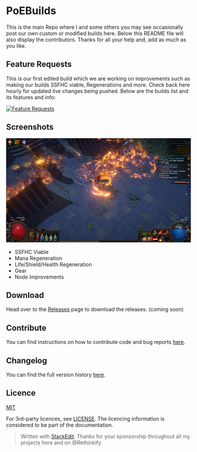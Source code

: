 
# PoEBuilds

This is the main Repo where I and some others you may see occasionally post our own custom or modified builds here. Below this README file will also display the contributors. Thanks for all your help and, add as much as you like. 

## Feature Requests
This is our first edited build which we are working on improvements such as making our builds SSFHC viable, Regenerations and more. Check back here hourly for updated live changes being pushed. Below are the builds list and its features and info:

[![Feature Requests](https://feathub.com/SchematX/PoEBuilds?format=svg)](https://feathub.com/SchematX/PoEBuilds)



## Screenshots
![ArmaBlazo Example Build](https://github.com/SchematX/PoEBuilds/blob/main/imgs/ArmaBlazoExam.png?raw=true)

 - SSFHC Viable
 - Mana Regeneration
 - Life/Shield/Health Regeneration
 - Gear
 - Node Improvements



## Download
Head over to the [Releases](#) page to download the releases. (coming soon)


## Contribute
You can find instructions on how to contribute code and bug reports [here](CONTRIBUTING.md).


## Changelog
You can find the full version history [here](CHANGELOG.md).



## Licence

[MIT](https://opensource.org/licenses/MIT)

For 3rd-party licences, see [LICENSE](LICENSE).
The licencing information is considered to be part of the documentation.

> Written with [StackEdit](https://stackedit.io). Thanks for your sponsorship throughout all my projects here and on @Rethinkify



